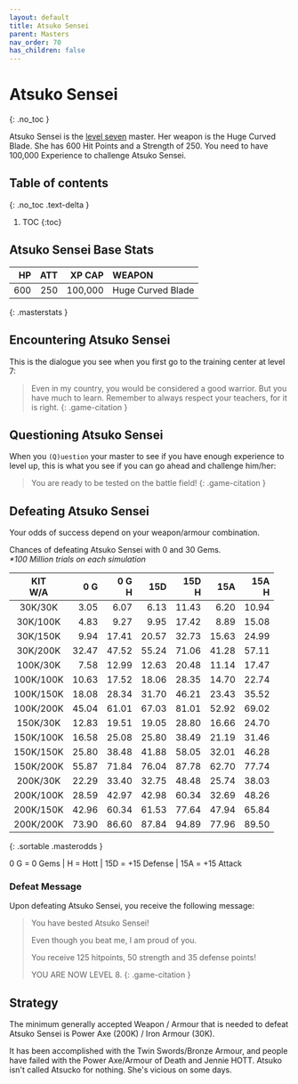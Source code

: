 ```yaml
---
layout: default
title: Atsuko Sensei
parent: Masters
nav_order: 70
has_children: false
---
```

# Atsuko Sensei
{: .no_toc }

Atsuko Sensei is the [level seven](/lord/levels/level7/) master. Her weapon is the Huge Curved Blade. She has 600 Hit Points and a Strength of 250. You need to have 100,000 Experience to challenge Atsuko Sensei.

## Table of contents
{: .no_toc .text-delta }

1. TOC
{:toc}

## Atsuko Sensei Base Stats

|  HP | ATT |  XP CAP | WEAPON            | 
|----:|----:|--------:|:------------------|
| 600 | 250 | 100,000 | Huge Curved Blade | 
{: .masterstats }
  
## Encountering Atsuko Sensei

This is the dialogue you see when you first go to the training center at level 7:

> Even in my country, you would be considered a good warrior. But you have much to learn. Remember to always respect your teachers, for it is right.
{: .game-citation }

## Questioning Atsuko Sensei

When you `(Q)uestion` your master to see if you have enough experience to level up, this is what you see if you can go ahead and challenge him/her:

> You are ready to be tested on the battle field!
{: .game-citation }

## Defeating Atsuko Sensei

Your odds of success depend on your weapon/armour combination.

Chances of defeating Atsuko Sensei with 0 and 30 Gems.<br><span class="oddsinfo">*\*100 Million trials on each simulation*</span>

| KIT<br>W/A | 0 G<br> | 0 G<br>H | 15D<br> | 15D<br>H | 15A<br> | 15A<br>H |
|:----------:|--------:|---------:|--------:|---------:|--------:|---------:|
| 30K/30K    |    3.05 |     6.07 |    6.13 |    11.43 |    6.20 |    10.94 |
| 30K/100K   |    4.83 |     9.27 |    9.95 |    17.42 |    8.89 |    15.08 |
| 30K/150K   |    9.94 |    17.41 |   20.57 |    32.73 |   15.63 |    24.99 |
| 30K/200K   |   32.47 |    47.52 |   55.24 |    71.06 |   41.28 |    57.11 |
| 100K/30K   |    7.58 |    12.99 |   12.63 |    20.48 |   11.14 |    17.47 |
| 100K/100K  |   10.63 |    17.52 |   18.06 |    28.35 |   14.70 |    22.74 |
| 100K/150K  |   18.08 |    28.34 |   31.70 |    46.21 |   23.43 |    35.52 |
| 100K/200K  |   45.04 |    61.01 |   67.03 |    81.01 |   52.92 |    69.02 |
| 150K/30K   |   12.83 |    19.51 |   19.05 |    28.80 |   16.66 |    24.70 |
| 150K/100K  |   16.58 |    25.08 |   25.80 |    38.49 |   21.19 |    31.46 |
| 150K/150K  |   25.80 |    38.48 |   41.88 |    58.05 |   32.01 |    46.28 |
| 150K/200K  |   55.87 |    71.84 |   76.04 |    87.78 |   62.70 |    77.74 |
| 200K/30K   |   22.29 |    33.40 |   32.75 |    48.48 |   25.74 |    38.03 |
| 200K/100K  |   28.59 |    42.97 |   42.98 |    60.34 |   32.69 |    48.26 |
| 200K/150K  |   42.96 |    60.34 |   61.53 |    77.64 |   47.94 |    65.84 |
| 200K/200K  |   73.90 |    86.60 |   87.84 |    94.89 |   77.96 |    89.50 |
{: .sortable .masterodds }
  
<span class="table-footer">0 G = 0 Gems | H = Hott | 15D = +15 Defense | 15A = +15 Attack</span>

### Defeat Message

Upon defeating Atsuko Sensei, you receive the following message:

> You have bested Atsuko Sensei!
> 
> Even though you beat me, I am proud of you.
> 
> You receive 125 hitpoints, 50 strength and 35 defense points!
> 
> YOU ARE NOW LEVEL 8. 
{: .game-citation }

## Strategy

The minimum generally accepted Weapon / Armour that is needed to defeat Atsuko Sensei is Power Axe (200K) / Iron Armour (30K).

It has been accomplished with the Twin Swords/Bronze Armour, and people have failed with the Power Axe/Armour of Death and Jennie HOTT. Atsuko isn't called Atsucko for nothing. She's vicious on some days.
